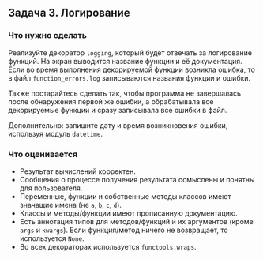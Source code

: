 ## Задача 3. Логирование
### Что нужно сделать
Реализуйте декоратор `logging`, который будет отвечать за логирование функций.
На экран выводится название функции и её документация.
Если во время выполнения декорируемой функции возникла ошибка,
то в файл `function_errors.log` записываются названия функции и ошибки.

Также постарайтесь сделать так,
чтобы программа не завершалась после обнаружения первой же ошибки,
а обрабатывала все декорируемые функции и сразу записывала все ошибки в файл.

Дополнительно: запишите дату и время возникновения ошибки, используя модуль `datetime`.
### Что оценивается
- Результат вычислений корректен.
- Сообщения о процессе получения результата осмыслены и понятны для пользователя.
- Переменные, функции и собственные методы классов имеют значащие имена (не `a`, `b`, `c`, `d`).
- Классы и методы/функции имеют прописанную документацию.
- Есть аннотация типов для методов/функций и их аргументов (кроме `args` и `kwargs`). Если функция/метод ничего не возвращает, то используется `None`.
- Во всех декораторах используется `functools.wraps`.
